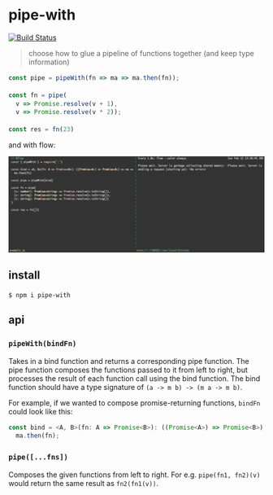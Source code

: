 # pipe-with

[![Build Status](https://travis-ci.org/justinvdm/.svg?branch=master)](https://travis-ci.org/justinvdm/)

> choose how to glue a pipeline of functions together (and keep type information)

```js
const pipe = pipeWith(fn => ma => ma.then(fn));

const fn = pipe(
  v => Promise.resolve(v + 1),
  v => Promise.resolve(v * 2));

const res = fn(23)
```

and with flow:

![example](example.gif)

## install

```
$ npm i pipe-with
```

## api

### `pipeWith(bindFn)`

Takes in a bind function and returns a corresponding pipe function. The pipe function composes the functions passed to it from left to right, but processes the result of each function call using the bind function. The bind function should have a type signature of `(a -> m b) -> (m a -> m b)`.

For example, if we wanted to compose promise-returning functions, `bindFn` could look like this:

```js
const bind = <A, B>(fn: A => Promise<B>): ((Promise<A>) => Promise<B>) => ma =>
  ma.then(fn);
```

### `pipe([...fns])`

Composes the given functions from left to right. For e.g. `pipe(fn1, fn2)(v)` would return the same result as `fn2(fn1(v))`.
